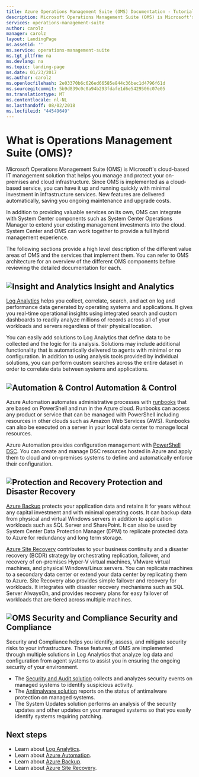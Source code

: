 ```yaml
---
title: Azure Operations Management Suite (OMS) Documentation - Tutorials | Microsoft Docs
description: Microsoft Operations Management Suite (OMS) is Microsoft's cloud-based IT management solution that helps you manage and protect your on-premises and cloud infrastructure. This article identifies the different services included in OMS and provides links to their detailed content.
services: operations-management-suite
author: carolz
manager: carolz
layout: LandingPage
ms.assetid: ''
ms.service: operations-management-suite
ms.tgt_pltfrm: na
ms.devlang: na
ms.topic: landing-page
ms.date: 01/23/2017
ms.author: carolz
ms.openlocfilehash: 2e03370b6c626ed66585e844c36bec1d4796f61d
ms.sourcegitcommit: 5b9d839c0c0a94b293fdafe1d6e5429506c07e05
ms.translationtype: MT
ms.contentlocale: nl-NL
ms.lasthandoff: 08/02/2018
ms.locfileid: "44549649"
---
```

# <a name="what-is-operations-management-suite-oms"></a>What is Operations Management Suite (OMS)?
Microsoft Operations Management Suite (OMS) is Microsoft's cloud-based IT management solution that helps you manage and protect your on-premises and cloud infrastructure.  Since OMS is implemented as a cloud-based service, you can have it up and running quickly with minimal investment in infrastructure services.  New features are delivered automatically, saving you ongoing maintenance and upgrade costs.

In addition to providing valuable services on its own, OMS can integrate with System Center components such as System Center Operations Manager to extend your existing management investments into the cloud.  System Center and OMS can work together to provide a full hybrid management experience.

The following sections provide a high level description of the different value areas of OMS and the services that implement them.  You can refer to OMS architecture for an overview of the different OMS components before reviewing the detailed documentation for each.

## <a name="insight-and-analyticshttpsdocstestmedia1blobcorewindowsnetazure-mediaarticlesoperations-management-suitemediaoperations-management-suite-overviewicon-insight-analyticspng-insight-and-analytics"></a>![Insight and Analytics](https://docstestmedia1.blob.core.windows.net/azure-media/articles/operations-management-suite/media/operations-management-suite-overview/icon-insight-analytics.png) Insight and Analytics
[Log Analytics](http://azure.microsoft.com/documentation/services/log-analytics) helps you collect, correlate, search, and act on log and performance data generated by operating systems and applications. It gives you real-time operational insights using integrated search and custom dashboards to readily analyze millions of records across all of your workloads and servers regardless of their physical location.

You can easily add solutions to Log Analytics that define data to be collected and the logic for its analysis.  Solutions may include additional functionality that is automatically delivered to agents with minimal or no configuration.  In addition to using analysis tools provided by individual solutions, you can perform custom searches across the entire dataset in order to correlate data between systems and applications.  

## <a name="automation--controlhttpsdocstestmedia1blobcorewindowsnetazure-mediaarticlesoperations-management-suitemediaoperations-management-suite-overviewicon-automation-controlpng-automation--control"></a>![Automation & Control](https://docstestmedia1.blob.core.windows.net/azure-media/articles/operations-management-suite/media/operations-management-suite-overview/icon-automation-control.png) Automation & Control
Azure Automation automates administrative processes with [runbooks](../automation/automation-runbook-types.md) that are based on PowerShell and run in the Azure cloud.  Runbooks can access any product or service that can be managed with PowerShell including resources in other clouds such as Amazon Web Services (AWS).  Runbooks can also be executed on a server in your local data center to manage local resources.

Azure Automation provides configuration management with [PowerShell DSC](../automation/automation-dsc-overview.md).  You can create and manage DSC resources hosted in Azure and apply them to cloud and on-premises systems to define and automatically enforce their configuration.

## <a name="protection-and-recoveryhttpsdocstestmedia1blobcorewindowsnetazure-mediaarticlesoperations-management-suitemediaoperations-management-suite-overviewicon-protection-recoverypng-protection-and-disaster-recovery"></a>![Protection and Recovery](https://docstestmedia1.blob.core.windows.net/azure-media/articles/operations-management-suite/media/operations-management-suite-overview/icon-protection-recovery.png) Protection and Disaster Recovery
[Azure Backup](http://azure.microsoft.com/documentation/services/backup) protects your application data and retains it for years without any capital investment and with minimal operating costs.  It can backup data from physical and virtual Windows servers in addition to application workloads such as SQL Server and SharePoint.  It can also be used by System Center Data Protection Manager (DPM) to replicate protected data to Azure for redundancy and long term storage.

[Azure Site Recovery](http://azure.microsoft.com/documentation/services/site-recovery) contributes to your business continuity and a disaster recovery (BCDR) strategy by orchestrating replication, failover, and recovery of on-premises Hyper-V virtual machines, VMware virtual machines, and physical Windows/Linux servers. You can replicate machines to a secondary data center or extend your data center by replicating them to Azure. Site Recovery also provides simple failover and recovery for workloads. It integrates with disaster recovery mechanisms such as SQL Server AlwaysOn, and provides recovery plans for easy failover of workloads that are tiered across multiple machines.

## <a name="oms-security-and-compliancehttpsdocstestmedia1blobcorewindowsnetazure-mediaarticlesoperations-management-suitemediaoperations-management-suite-overviewicon-security-compliancepng-security-and-compliance"></a>![OMS Security and Compliance](https://docstestmedia1.blob.core.windows.net/azure-media/articles/operations-management-suite/media/operations-management-suite-overview/icon-security-compliance.png) Security and Compliance
Security and Compliance helps you identify, assess, and mitigate security risks to your infrastructure.  These features of OMS are implemented through multiple solutions in Log Analytics that analyze log data and configuration from agent systems to assist you in ensuring the ongoing security of your environment.

* The [Security and Audit solution](oms-security-getting-started.md) collects and analyzes security events on managed systems to identify suspicious activity.
* The [Antimalware solution](../log-analytics/log-analytics-malware.md) reports on the status of antimalware protection on managed systems.  
* The System Updates solution performs an analysis of the security updates and other updates on your managed systems so that you easily identify systems requiring patching.

## <a name="next-steps"></a>Next steps
* Learn about [Log Analytics](http://azure.microsoft.com/documentation/services/log-analytics).
* Learn about [Azure Automation](../automation/automation-intro.md).
* Learn about [Azure Backup](http://azure.microsoft.com/documentation/services/backup).
* Learn about [Azure Site Recovery](http://azure.microsoft.com/documentation/services/site-recovery).





